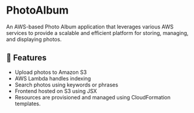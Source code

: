 # PhotoAlbum

An AWS-based Photo Album application that leverages various AWS services to provide a scalable and efficient platform for storing, managing, and displaying photos.

## 🔧 Features

- Upload photos to Amazon S3
- AWS Lambda handles indexing
- Search photos using keywords or phrases
- Frontend hosted on S3 using JSX
- Resources are provisioned and managed using CloudFormation templates.
